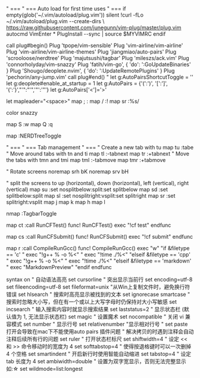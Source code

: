 " ===
" === Auto load for first time uses
" ===
if empty(glob('~/.vim/autoload/plug.vim'))
  silent !curl -fLo ~/.vim/autoload/plug.vim --create-dirs
    \ https://raw.githubusercontent.com/junegunn/vim-plug/master/plug.vim
  autocmd VimEnter * PlugInstall --sync | source $MYVIMRC
endif

call plug#begin()
Plug 'tpope/vim-sensible'
Plug 'vim-airline/vim-airline'
Plug 'vim-airline/vim-airline-themes'
Plug 'jiangmiao/auto-pairs'
Plug 'scrooloose/nerdtree'
Plug 'majutsushi/tagbar'
Plug 'mileszs/ack.vim'
Plug 'connorholyday/vim-snazzy'
Plug 'fatih/vim-go', { 'do': ':GoUpdateBinaries' }
Plug 'Shougo/deoplete.nvim', { 'do': ':UpdateRemotePlugins' }
Plug 'pechorin/any-jump.vim'
call plug#end()
" let g:AutoPairsShortcutToggle = '<C-p>'
let g:deoplete#enable_at_startup = 1
let g:AutoPairs = {'(':')', '[':']', '{':'}',"'":"'",'"':'"'}
let g:AutoPairs['<']='>'

let mapleader="\<space>"
map ; :
map <leader>/ :!
map <leader>sr :%s/

color snazzy

map S :w<CR>
map Q :q<CR>

map <F2> :NERDTreeToggle<CR>

" ===
" === Tab management
" ===
" Create a new tab with tu
map tu :tabe<CR>
" Move around tabs with tn and ti
map tl :-tabnext<CR>
map tr :+tabnext<CR>
" Move the tabs with tmn and tmi
map tml :-tabmove<CR>
map tmr :+tabmove<CR>

" Rotate screens
noremap srh <C-w>b<C-w>K
noremap srv <C-w>b<C-w>H

" split the screens to up (horizontal), down (horizontal), left (vertical), right (vertical)
map su :set nosplitbelow<CR>:split<CR>:set splitbelow<CR>
map sd :set splitbelow<CR>:split<CR>
map sl :set nosplitright<CR>:vsplit<CR>:set splitright<CR>
map sr :set splitright<CR>:vsplit<CR>
map <C-j> <C-W>j
map <C-k> <C-W>k
map <C-h> <C-W>h
map <C-l> <C-W>l

nmap <F8> :TagbarToggle<CR>

map <leader>ct :call RunCFTest()<CR>
func! RunCFTest()
	exec "!cf test"
endfunc

map <leader>cs :call RunCFSubmit()<CR>
func! RunCFSubmit()
	exec "!cf submit"
endfunc

map r :call CompileRunGcc()<CR>
func! CompileRunGcc()
	exec "w"
	"if &filetype == 'c'
	"	exec "!g++ % -o %<"
	"	exec "!time ./%<"
	"elseif &filetype == 'cpp'
	"	exec "!g++ % -o %<"
	"	exec "!time ./%<"
	"elseif &filetype == 'markdown'
	"	exec "MarkdownPreview"
	"endif
endfunc

syntax on " 自动语法高亮
set cursorline " 突出显示当前行
set encoding=utf-8
set fileencoding=utf-8
set fileformat=unix "从Win上复制文件时，避免换行符错误
set hlsearch " 搜索时高亮显示被找到的文本
set ignorecase smartcase " 搜索时忽略大小写，但在有一个或以上大写字母时仍保持对大小写敏感
set incsearch " 输入搜索内容时就显示搜索结果
set laststatus=2 " 显示状态栏 (默认值为 1, 无法显示状态栏)
set magic " 设置魔术
set nocompatible " 关闭 vi 兼容模式
set number " 显示行号
set relativenumber "显示相对行号
" set paste 打开会导致在mac下不能使用auto pairs 插件问题 " 解决拷贝的时遇到注释会自动注释后续所有行的问题
set ruler " 打开状态栏标尺
set shiftwidth=4 " 设定 << 和 >> 命令移动时的宽度为 4
set softtabstop=4 " 使得按退格键时可以一次删掉 4 个空格
set smartindent " 开启新行时使用智能自动缩进
set tabstop=4 " 设定 tab 长度为 4
set ambiwidth=double " 设置为双字宽显示，否则无法完整显示如:☆
set wildmode=list:longest
